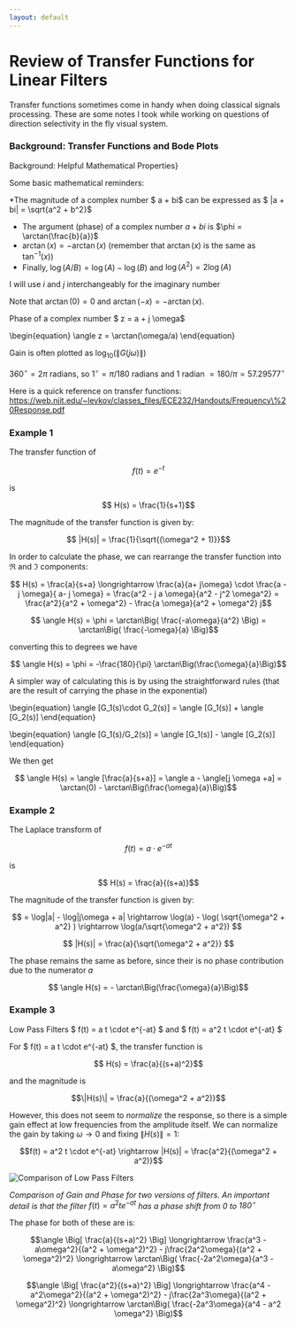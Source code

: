 ```yaml
---
layout: default
---
```


# Review of Transfer Functions for Linear Filters

Transfer functions sometimes come in handy when doing classical signals processing. These are some notes I took while working on questions of direction selectivity in the fly visual system.

### Background: Transfer Functions and Bode Plots

Background: Helpful Mathematical Properties}

Some basic mathematical reminders:


*The magnitude of a complex number $ a + bi$ can be expressed as $ |a + bi| = \sqrt{a^2 + b^2}$
* The argument (phase) of a complex number $a + bi$ is $\phi = \arctan(\frac{b}{a})$
* $\arctan(x) = -\arctan(x)$ (remember that $\arctan(x)$ is the same as $\tan^{-1}(x)$)
* Finally, $\log(A/B) = \log(A) - \log(B)$ and $\log(A^2) = 2\log(A)$


I will use $i$ and $j$ interchangeably for the imaginary number

Note that $\arctan(0) = 0$ and $\arctan(-x) = -\arctan(x)$.


Phase of a complex number $ z = a + j \omega$

\begin{equation}
\angle z = \arctan(\omega/a)
\end{equation}


Gain is often plotted as $\log_{10}(\|G(j\omega)\|)$

$360^{\circ} = 2 \pi$ radians, so $1^{\circ} = \pi/180$ radians and 1 radian $= 180/\pi = 57.29577 ^{\circ}$

Here is a quick reference on transfer functions: <https://web.njit.edu/~levkov/classes_files/ECE232/Handouts/Frequency\%20Response.pdf>

### Example 1



 The transfer function of

$$f(t) = e^{-t}$$

is

$$ H(s) = \frac{1}{s+1}$$

The magnitude of the transfer function is given by:

$$ |H(s)| = \frac{1}{\sqrt{(\omega^2 + 1)}}$$

In order to calculate the phase, we can rearrange the transfer function into $\Re$ and $\Im$ components:

$$ H(s) = \frac{a}{s+a} \longrightarrow \frac{a}{a+ j\omega} \cdot \frac{a - j \omega}{ a- j \omega} = \frac{a^2 - j a \omega}{a^2 - j^2 \omega^2} = \frac{a^2}{a^2 + \omega^2} - \frac{a \omega}{a^2 + \omega^2} j$$

$$ \angle H(s) = \phi = \arctan\Big( \frac{-a\omega}{a^2} \Big)  =  \arctan\Big( \frac{-\omega}{a} \Big)$$

converting this to degrees we have

$$ \angle H(s) = \phi = -\frac{180}{\pi} \arctan\Big(\frac{\omega}{a}\Big)$$

A simpler way of calculating this is by using the straightforward rules (that are the result of carrying the phase in the exponential)

\begin{equation}
    \angle [G_1(s)\cdot G_2(s)] = \angle [G_1(s)] + \angle [G_2(s)]
\end{equation}

\begin{equation}
    \angle [G_1(s)/G_2(s)] = \angle [G_1(s)] - \angle [G_2(s)]
\end{equation}

We then get

$$ \angle H(s) = \angle [\frac{a}{s+a}] = \angle a - \angle[j \omega +a] = \arctan(0) - \arctan\Big(\frac{\omega}{a}\Big)$$


### Example 2

The Laplace transform of

$$ f(t) = a \cdot e^{-at} $$

is

$$ H(s) = \frac{a}{(s+a)}$$

The magnitude of the transfer function is given by:

$$ = \log|a| - \log|j\omega + a| \rightarrow \log(a) - \log( \sqrt{\omega^2 + a^2} ) \rightarrow \log(a/\sqrt{\omega^2 + a^2}) $$

$$ |H(s)| = \frac{a}{\sqrt{\omega^2 + a^2}} $$

The phase remains the same as before, since their is no phase contribution due to the numerator $a$

$$ \angle H(s) =  - \arctan\Big(\frac{\omega}{a}\Big)$$

### Example 3

Low Pass Filters $ f(t) = a t \cdot e^{-at} $ and $ f(t) = a^2 t \cdot e^{-at} $

For $ f(t) = a t \cdot e^{-at} $, the transfer function is

$$ H(s) = \frac{a}{(s+a)^2}$$

and the magnitude is

$$\|H(s)\| = \frac{a}{(\omega^2 + a^2)}$$

However, this does not seem to *normalize* the response, so there is a simple gain effect at low frequencies from the amplitude itself. We can normalize the gain by taking $\omega \rightarrow 0$ and fixing $\|H(s)\| = 1$:

$$f(t) = a^2 t \cdot e^{-at} \rightarrow |H(s)| = \frac{a^2}{(\omega^2 + a^2)}$$


![Comparison of Low Pass Filters](/images/bp_gain1.png)

*Comparison of Gain and Phase for two versions of filters. An important detail is that the filter* $f(t)=a^2te^{-at}$ *has a phase shift from $0$ to $180^\circ$*

The phase for both of these are is:

$$\angle \Big[ \frac{a}{(s+a)^2} \Big] \longrightarrow \frac{a^3 - a\omega^2}{(a^2 + \omega^2)^2} - j\frac{2a^2\omega}{(a^2 + \omega^2)^2} \longrightarrow \arctan\Big( \frac{-2a^2\omega}{a^3 - a\omega^2} \Big)$$

$$\angle \Big[ \frac{a^2}{(s+a)^2} \Big] \longrightarrow \frac{a^4 - a^2\omega^2}{(a^2 + \omega^2)^2} - j\frac{2a^3\omega}{(a^2 + \omega^2)^2} \longrightarrow \arctan\Big( \frac{-2a^3\omega}{a^4 - a^2 \omega^2} \Big)$$
